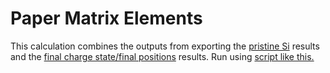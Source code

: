 # Paper Matrix Elements

This calculation combines the outputs from exporting the [pristine Si](../VASP/pristine/) results and the [final charge state/final positions](../VASP/finalChargeState/finalPositions/) results. Run using [script like this.](https://github.com/laurarnichols/CrossSectionCalculations/blob/main/Scripts/onyx/run_TME.scr)

